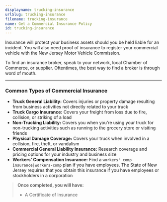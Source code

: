 ```yaml
---
displayname: trucking-insurance
urlSlug: trucking-insurance
filename: trucking-insurance
name: Get a Commercial Insurance Policy
id: trucking-insurance
---
```


Insurance will protect your business assets should you be held liable for an incident. You will also need proof of insurance to register your commercial vehicle with the New Jersey Motor Vehicle Commission.

To find an insurance broker, speak to your network, local Chamber of Commerce, or supplier. Oftentimes, the best way to find a broker is through word of mouth.

---

### Common Types of Commercial Insurance

- **Truck General Liability:** Covers injuries or property damage resulting from business activities not directly related to your truck
- **Truck Cargo Insurance:** Covers your freight from loss due to fire, collision, or striking of a load
- **Non-Trucking Liability:** Covers you when you’re using your truck for non-trucking activities such as running to the grocery store or visiting friends
- **Physical Damage Coverage:** Covers your truck when involved in a collision, fire, theft, or vandalism
- **Commercial General Liability Insurance:** Research coverage and pricing options for your industry and business size
- **Workers' Compensation Insurance:** Find a `workers' comp insurance|workers-comp` plan if you have employees. The State of New Jersey requires that you obtain this insurance if you have employees or stockholders in a corporation

> **Once completed, you will have:**
>
> - A Certificate of Insurance
